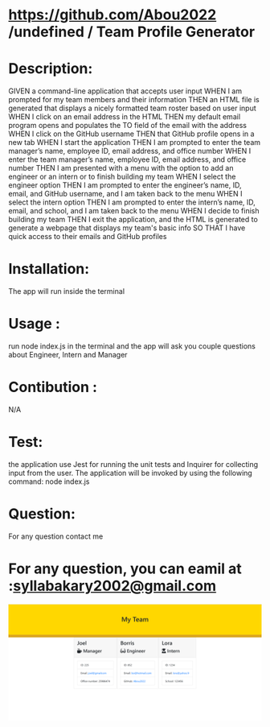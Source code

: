 
  # https://github.com/Abou2022 /undefined / Team Profile Generator 

  # Description: 
  GIVEN a command-line application that accepts user input
WHEN I am prompted for my team members and their information
THEN an HTML file is generated that displays a nicely formatted team roster based on user input
WHEN I click on an email address in the HTML
THEN my default email program opens and populates the TO field of the email with the address
WHEN I click on the GitHub username
THEN that GitHub profile opens in a new tab
WHEN I start the application
THEN I am prompted to enter the team manager’s name, employee ID, email address, and office number
WHEN I enter the team manager’s name, employee ID, email address, and office number
THEN I am presented with a menu with the option to add an engineer or an intern or to finish building my team
WHEN I select the engineer option
THEN I am prompted to enter the engineer’s name, ID, email, and GitHub username, and I am taken back to the menu
WHEN I select the intern option
THEN I am prompted to enter the intern’s name, ID, email, and school, and I am taken back to the menu
WHEN I decide to finish building my team
THEN I exit the application, and the HTML is generated
  to generate a webpage that displays my team's basic info SO THAT I have quick access to their emails and GitHub profiles
  # Installation: 
  The app will run inside the terminal
  # Usage : 
  run node index.js in the terminal and the app will ask you couple questions about Engineer, Intern and Manager
  # Contibution : 
  N/A
  # Test:
  the application use Jest for running the unit tests and Inquirer for collecting input from the user. The application will be invoked by using the following command:
  node index.js

  # Question:
   For any question contact me
  # For any question, you can eamil at :syllabakary2002@gmail.com
  
  ![](./Develop/Asssets/image/Screenshot%202022-04-26%20224322.png)
  